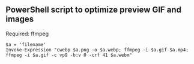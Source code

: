 ## PowerShell script to optimize preview GIF and images

Required: ffmpeg
 
```
$a = 'filename'
Invoke-Expression "cwebp $a.png -o $a.webp; ffmpeg -i $a.gif $a.mp4; ffmpeg -i $a.gif -c vp9 -b:v 0 -crf 41 $a.webm"
```
